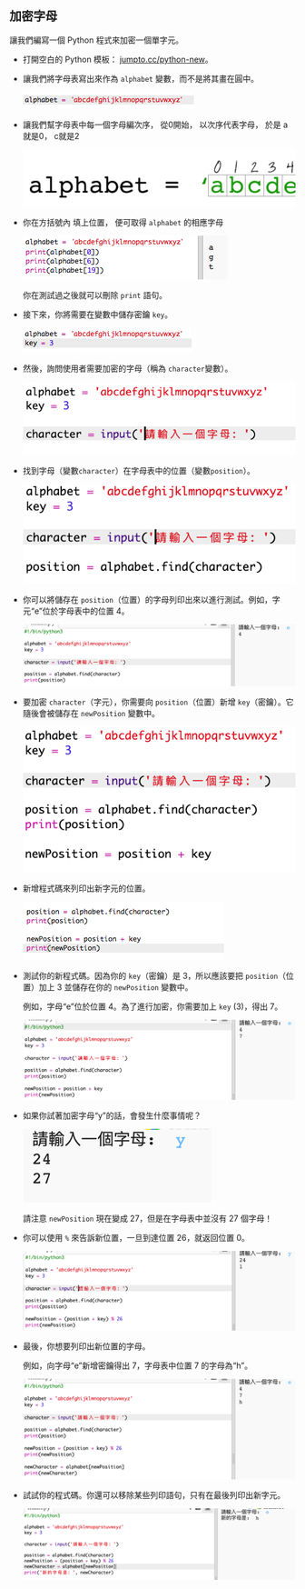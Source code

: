 ## 加密字母

讓我們編寫一個 Python 程式來加密一個單字元。

+ 打開空白的 Python 模板： <a href="http://jumpto.cc/python-new" target="_blank">jumpto.cc/python-new</a>。

+ 讓我們將字母表寫出來作為 `alphabet` 變數，而不是將其畫在圓中。
    
    ![螢幕截圖](images/messages-alphabet.png)

+ 讓我們幫字母表中每一個字母編次序， 從0開始， 以次序代表字母， 於是 a就是0， c就是2
    
    ![截圖](images/messages-array.png)

+ 你在方括號內 填上位置， 便可取得 `alphabet` 的相應字母
    
    ![截圖](images/messages-alphabet-array.png)
    
    你在測試過之後就可以刪除 `print` 語句。

+ 接下來，你將需要在變數中儲存密鑰 `key`。
    
    ![截圖](images/messages-key.png)

+ 然後，詢問使用者需要加密的字母（稱為 `character`變數）。
    
    ![截圖](images/messages-character.png)

+ 找到字母（變數`character`）在字母表中的位置（變數`position`）。
    
    ![截圖](images/messages-position.png)

+ 你可以將儲存在 `position`（位置）的字母列印出來以進行測試。例如，字元“e”位於字母表中的位置 4。
    
    ![截圖](images/messages-position-test.png)

+ 要加密 `character`（字元），你需要向 `position`（位置）新增 `key`（密鑰）。它隨後會被儲存在 `newPosition` 變數中。
    
    ![截圖](images/messages-newposition.png)

+ 新增程式碼來列印出新字元的位置。
    
    ![截圖](images/messages-newposition-print.png)

+ 測試你的新程式碼。因為你的 `key`（密鑰）是 3，所以應該要把 `position`（位置）加上 3 並儲存在你的 `newPosition` 變數中。
    
    例如，字母“e”位於位置 4。為了進行加密，你需要加上 `key` (3)，得出 7。
    
    ![截圖](images/messages-newposition-test.png)

+ 如果你試著加密字母“y”的話，會發生什麼事情呢？
    
    ![截圖](images/messages-modulus-bug.png)
    
    請注意 `newPosition` 現在變成 27，但是在字母表中並沒有 27 個字母！

+ 你可以使用 `%` 來告訴新位置，一旦到達位置 26，就返回位置 0。
    
    ![截圖](images/messages-modulus.png)

+ 最後，你想要列印出新位置的字母。
    
    例如，向字母“e”新增密鑰得出 7，字母表中位置 7 的字母為“h”。
    
    ![截圖](images/messages-newcharacter.png)

+ 試試你的程式碼。你還可以移除某些列印語句，只有在最後列印出新字元。
    
    ![截圖](images/messages-enc-test.png)